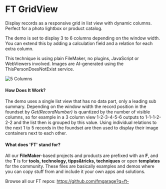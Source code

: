 # FT GridView
Display records as a responsive grid in list view  with dynamic columns. Perfect for a photo lightbox or product catalog. 

The demo is set to display 3 to 6 columns depending on the window width. You can extend this by adding a calculation field and a relation for each extra column. 

This technique is using plain FileMaker, no plugins, JavaScript or WebViewers involved. Images are AI-generated using the ThisPersonDoesNotExist service. 

 ![5 Columns](docs/assets/screen5.png)

#### How Does It Work?

The demo uses a single list view that has no data part, only a leading sub summary. Depending on the window width the record position in the foundset by *Get(RecordNumber)* is quantized by the number of visible columns, so for example in a 3 column view 1-2-3-4-5-6 outputs to 1-1-1-2-2-2 and the list then is grouped by this value. Using individual relations to the next 1 to 5 records in the foundset are then used to display their image containers next to each other. 



#### What does 'FT' stand for?

All our **FileMaker**-based projects and products are prefixed with an **F**, and the **T** is for **tools, technology, tipps&tricks, techniques** or open **templates** for the community. These files are basically examples and demos where you can copy stuff from and include it your own apps and solutions.

Browse all our FT repos: https://github.com/fmgarage?q=ft-


